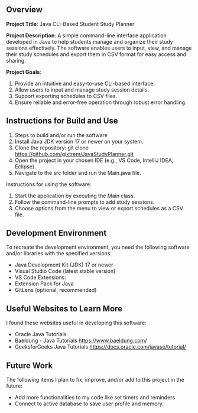 ## Overview

**Project Title**:
Java CLI-Based Student Study Planner

**Project Description**:
A simple command-line interface application developed in Java to help students manage and organize their study sessions effectively. The software enables users to input, view, and manage their study schedules and export them in CSV format for easy access and sharing.

**Project Goals**:
1. Provide an intuitive and easy-to-use CLI-based interface.
2. Allow users to input and manage study session details.
3. Support exporting schedules to CSV files.
4. Ensure reliable and error-free operation through robust error handling.

## Instructions for Build and Use
1. Steps to build and/or run the software
2. Install Java JDK version 17 or newer on your system.
3. Clone the repository: git clone https://github.com/gixtrem/JavaStudyPlanner.git
4. Open the project in your chosen IDE (e.g., VS Code, IntelliJ IDEA, Eclipse).
5. Navigate to the src folder and run the Main.java file.

Instructions for using the software:

1. Start the application by executing the Main class.
2. Follow the command-line prompts to add study sessions.
3. Choose options from the menu to view or export schedules as a CSV file.


## Development Environment 

To recreate the development environment, you need the following software and/or libraries with the specified versions:

* Java Development Kit (JDK) 17 or newer
* Visual Studio Code (latest stable version)
* VS Code Extensions:
* Extension Pack for Java
* GitLens (optional, recommended)

## Useful Websites to Learn More

I found these websites useful in developing this software:

* Oracle Java Tutorials
* Baeldung - Java Tutorials https://www.baeldung.com/
* GeeksforGeeks Java Tutorials https://docs.oracle.com/javase/tutorial/


## Future Work

The following items I plan to fix, improve, and/or add to this project in the future:

* Add more functionalities to my code like set timers and reminders 
* Connect to active database to save user profile and memory.
  
